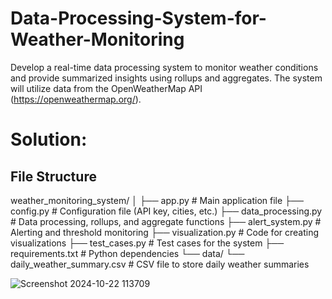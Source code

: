 # Data-Processing-System-for-Weather-Monitoring
Develop a real-time data processing system to monitor weather conditions and provide summarized insights using rollups and aggregates. The system will utilize data from the OpenWeatherMap API (https://openweathermap.org/).


# Solution:
## File Structure
weather_monitoring_system/
│
├── app.py                       # Main application file
├── config.py                    # Configuration file (API key, cities, etc.)
├── data_processing.py            # Data processing, rollups, and aggregate functions
├── alert_system.py               # Alerting and threshold monitoring
├── visualization.py              # Code for creating visualizations
├── test_cases.py                 # Test cases for the system
├── requirements.txt              # Python dependencies
└── data/
    └── daily_weather_summary.csv # CSV file to store daily weather summaries

![Screenshot 2024-10-22 113709](https://github.com/user-attachments/assets/c5a7308c-666d-4a8b-84f8-625d96ac3737)
